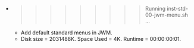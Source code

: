 * >>>>>>>>> Running inst-std-00-jwm-menu.sh ...
  * Add default standard menus in JWM.
  * Disk size = 2031488K. Space Used = 4K. Runtime = 00:00:00:01.
